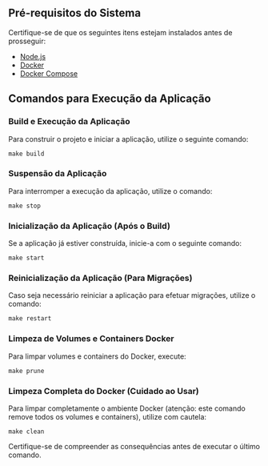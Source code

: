 ## Pré-requisitos do Sistema

Certifique-se de que os seguintes itens estejam instalados antes de prosseguir:

- [Node.js](https://nodejs.org/en/)
- [Docker](https://docs.docker.com/engine/installation/)
- [Docker Compose](https://docs.docker.com/compose/install/)

## Comandos para Execução da Aplicação

### Build e Execução da Aplicação

Para construir o projeto e iniciar a aplicação, utilize o seguinte comando:

```
make build
```

### Suspensão da Aplicação

Para interromper a execução da aplicação, utilize o comando:

```
make stop
```

### Inicialização da Aplicação (Após o Build)

Se a aplicação já estiver construída, inicie-a com o seguinte comando:

```
make start
```

### Reinicialização da Aplicação (Para Migrações)

Caso seja necessário reiniciar a aplicação para efetuar migrações, utilize o comando:

```
make restart
```


### Limpeza de Volumes e Containers Docker

Para limpar volumes e containers do Docker, execute:

```
make prune
```

### Limpeza Completa do Docker (Cuidado ao Usar)

Para limpar completamente o ambiente Docker (atenção: este comando remove todos os volumes e containers), utilize com cautela:

```
make clean
```

Certifique-se de compreender as consequências antes de executar o último comando.